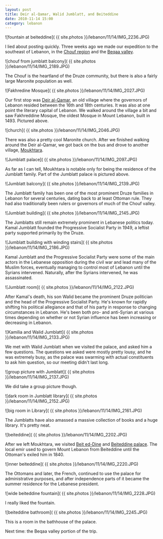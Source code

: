 ```yaml
---
layout: post
title: Deir al-Qamar, Walid Jumblatt, and Beiteddine
date: 2010-11-14 15:00
category: lebanon
---
```


![fountain at beiteddine]( {{ site.photos }}/lebanon/11/14/IMG_2236.JPG)

I lied about posting quickly. Three weeks ago we made our expedition to the southeast of Lebanon, in the [Chouf region](http://en.wikipedia.org/wiki/Chouf) and the [Beqaa valley](http://en.wikipedia.org/wiki/Bekaa_Valley).

![chouf from jumblatt balcony]( {{ site.photos }}/lebanon/11/14/IMG_2189.JPG)

The Chouf is the heartland of the Druze community, but there is also a fairly large Maronite population as well.

![Fakhredine Mosque]( {{ site.photos }}/lebanon/11/14/IMG_2027.JPG)

Our first stop was [Deir al-Qamar](http://en.wikipedia.org/wiki/Deir_al_Qamar), an old village where the governors of Lebanon resided between the 16th and 18th centuries. It was also at one point the literary capital of Lebanon. We walked around the village a bit and saw Fakhreddine Mosque, the oldest Mosque in Mount Lebanon, built in 1493. Pictured above.

![church]( {{ site.photos }}/lebanon/11/14/IMG_2046.JPG)

There was also a pretty cool Maronite church. After we finished walking around the Deir al-Qamar, we got back on the bus and drove to another village, [Moukhtara](http://en.wikipedia.org/wiki/Moukhtara).

![Jumblatt palace]( {{ site.photos }}/lebanon/11/14/IMG_2097.JPG)

As far as I can tell, Moukhtara is notable only for being the residence of the Jumblatt family. Part of the Jumblatt palace is pictured above.

![Jumblatt balcony]( {{ site.photos }}/lebanon/11/14/IMG_2139.JPG)

The Jumblatt family has been one of the most prominent Druze families in Lebanon for several centuries, dating back to at least Ottoman rule. They had also traditionally been rulers or governors of much of the Chouf valley.

![Jumblatt building]( {{ site.photos }}/lebanon/11/14/IMG_2145.JPG)

The Jumblatts still remain extremely prominent in Lebanese politics today. Kamal Jumblatt founded the Progressive Socialist Party in 1949, a leftist party supported primarily by the Druze.

![Jumblatt building with winding stairs]( {{ site.photos }}/lebanon/11/14/IMG_2186.JPG)

Kamal Jumblatt and the Progressive Socialist Party were some of the main actors in the Lebanese opposition during the civil war and lead many of the Muslim forces, eventually managing to control most of Lebanon until the Syrians intervened. Naturally, after the Syrians intervened, he was assassinated.

![Jumblatt room]( {{ site.photos }}/lebanon/11/14/IMG_2122.JPG)

After Kamal's death, his son Walid became the prominent Druze politician and the head of the Progressive Socialist Party. He's known for rapidly shifting his political allegiance and that of his party in response to changing circumstances in Lebanon. He's been both pro- and anti-Syrian at various times depending on whether or not Syrian influence has been increasing or decreasing in Lebanon.

![Kamilia and Walid Jumblatt]( {{ site.photos }}/lebanon/11/14/IMG_2133.JPG)

We met with Walid Jumblatt when we visited the palace, and asked him a few questions. The questions we asked were mostly pretty lousy, and he was extremely busy, as the palace was swarming with actual constituents to ask him question, so our meeting didn't last long.

![group picture with Jumblatt]( {{ site.photos }}/lebanon/11/14/IMG_2137.JPG)

We did take a group picture though.

![dark room in Jumblatt library]( {{ site.photos }}/lebanon/11/14/IMG_2152.JPG)

![big room in Library]( {{ site.photos }}/lebanon/11/14/IMG_2161.JPG)

The Jumblatts have also amassed a massive collection of books and a huge library. It's pretty neat.

![beiteddine]( {{ site.photos }}/lebanon/11/14/IMG_2202.JPG)

After we left Moukhtara, we visited [Beit ed-Dine](http://en.wikipedia.org/wiki/Beiteddine) and [Beiteddine palace](http://en.wikipedia.org/wiki/Beiteddine_Palace). The local emir used to govern Mount Lebanon from Beiteddine until the Ottoman's exiled him in 1840.

![inner beiteddine]( {{ site.photos }}/lebanon/11/14/IMG_2220.JPG)

 The Ottomans and later, the French, continued to use the palace for administrative purposes, and after independence parts of it became the summer residence for the Lebanese president.

![wide beiteddine fountain]( {{ site.photos }}/lebanon/11/14/IMG_2228.JPG)

I really liked the fountain.

![beiteddine bathroom]( {{ site.photos }}/lebanon/11/14/IMG_2245.JPG)

This is a room in the bathhouse of the palace.

Next time: the Beqaa valley portion of the trip.
